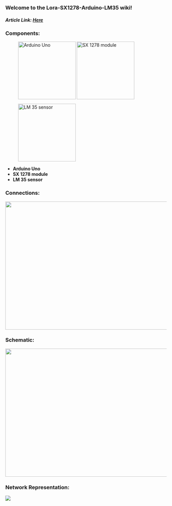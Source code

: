 ### Welcome to the Lora-SX1278-Arduino-LM35 wiki!
<p><h5>Article Link: <a href="https://github.com/victor-vdo/Lora-SX1278-Arduino-LM35/blob/master/TCIC-2017-2-LoRa_Tecnologia_Emergente_para_Internet_das_Coisas_.pdf">Here</a></h5></p>
<p><h3>Components:</h3></p>
<div>
   <p>
      <figure>
          <img align="left" src="https://i.imgur.com/WuPp0P8.jpg"  height = "180" width = "180" title="Arduino Uno">
      </figure>  
      <figure>
          <img align="center" src="https://i.imgur.com/PV8fmj6.jpg"  height = "180" width = "180" title="SX 1278 module">
      </figure>   
      <figure>
          <img align="center" src="https://i.imgur.com/FS1wHs9.jpg"  height = "180" width = "180" title="LM 35 sensor">
      </figure>   
   </p>
</div>
<div>
<p>
      <ul>
       <li><b>Arduino Uno</b></li>  
       <li><b>SX 1278 module</b></li>
       <li><b>LM 35 sensor</b></li> 
      </ul>
</p>
</div>

<p><h3>Connections:</h3></p>

<div>
      <p><a href="https://imgur.com/QZ4d7Wp"><img src="https://i.imgur.com/QZ4d7Wp.png"  align="middle" height = "400" width = "600"/></a> </p>
</div>

<p><h3><b>Schematic:</b></h3></p>
<div>
      <p><a href="https://imgur.com/W4ITLas"><img src="https://i.imgur.com/W4ITLas.png" align="middle" height = "400" width = "600"/></a> </p>
</div>
<p><h3><b>Network Representation:</b></h3></p>
<div>
      <p><a href="https://imgur.com/JYgqf9r"><img src="https://i.imgur.com/JYgqf9r.png" align="center"/></a> </p>
</div>
